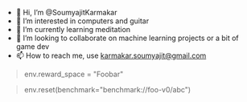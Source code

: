 - 👋 Hi, I’m @SoumyajitKarmakar
- 👀 I’m interested in computers and guitar
- 🌱 I’m currently learning meditation
- 💞️ I’m looking to collaborate on machine learning projects or a bit of game dev
- 📫 How to reach me, use karmakar.soumyajit@gmail.com

>env.reward_space = "Foobar"

>env.reset(benchmark="benchmark://foo-v0/abc")

<!---
SoumyajitKarmakar/SoumyajitKarmakar is a ✨ special ✨ repository because its `README.md` (this file) appears on your GitHub profile.
You can click the Preview link to take a look at your changes.
--->
